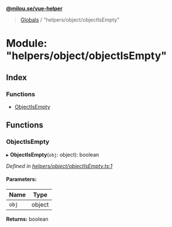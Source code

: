 **[@milou.se/vue-helper](../README.md)**

> [Globals](../globals.md) / "helpers/object/objectIsEmpty"

# Module: "helpers/object/objectIsEmpty"

## Index

### Functions

* [ObjectIsEmpty](_helpers_object_objectisempty_.md#objectisempty)

## Functions

### ObjectIsEmpty

▸ **ObjectIsEmpty**(`obj`: object): boolean

*Defined in [helpers/object/objectIsEmpty.ts:1](https://github.com/milou-se/milou-vue-helper/blob/67af96b/src/helpers/object/objectIsEmpty.ts#L1)*

#### Parameters:

Name | Type |
------ | ------ |
`obj` | object |

**Returns:** boolean
